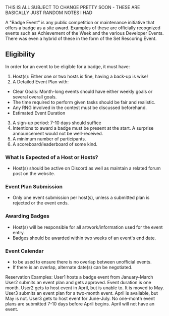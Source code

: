 THIS IS ALL SUBJECT TO CHANGE PRETTY SOON - THESE ARE BASICALLY JUST RANDOM NOTES I HAD

A "Badge Event" is any public competition or maintenance initiative that offers a badge as a site award. Examples of these are officially recognized events such as Achievement of the Week and the various Developer Events. There was even a hybrid of these in the form of the Set Rescoring Event.

## Eligibility
In order for an event to be eligible for a badge, it must have:
1. Host(s): Either one or two hosts is fine, having a back-up is wise!
2. A Detailed Event Plan with: 
- Clear Goals: Month-long events should have either weekly goals or several overall goals.
- The time required to perform given tasks should be fair and realistic.
- Any RNG involved in the contest must be discussed beforehand.
- Estimated Event Duration
3. A sign-up period: 7-10 days should suffice
4. Intentions to award a badge must be present at the start. A surprise announcement would not be well-received.
5. A minimum number of participants.
6. A scoreboard/leaderboard of some kind.
### What Is Expected of a Host or Hosts?
- Host(s) should be active on Discord as well as maintain a related forum post on the website. 

### Event Plan Submission
- Only one event submission per host(s), unless a submitted plan is rejected or the event ends.

### Awarding Badges
- Host(s) will be responsible for all artwork/information used for the event entry.
- Badges should be awarded within two weeks of an event's end date.

### Event Calendar
- to be used to ensure there is no overlap between unofficial events.
- If there is an overlap, alternate date(s) can be negotiated. 

Reservation Examples:
User1 hosts a badge event from January-March
User2 submits an event plan and gets approved. Event duration is one month.
User2 gets to host event in April, but is unable to. It is moved to May.
User3 submits an event plan for a two-month event.
April is available, but May is not. 
User3 gets to host event for June-July.
No one-month event plans are submitted 7-10 days before April begins.
April will not have an event.
